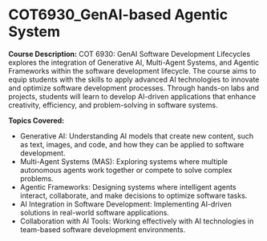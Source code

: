 # COT6930_GenAI-based Agentic System

**Course Description:**
COT 6930: GenAI Software Development Lifecycles explores the integration of Generative AI, Multi-Agent Systems, and Agentic Frameworks within the software development lifecycle. The course aims to equip students with the skills to apply advanced AI technologies to innovate and optimize software development processes. Through hands-on labs and projects, students will learn to develop AI-driven applications that enhance creativity, efficiency, and problem-solving in software systems.

**Topics Covered:**
* Generative AI: Understanding AI models that create new content, such as text, images, and code, and how they can be applied to software development.
* Multi-Agent Systems (MAS): Exploring systems where multiple autonomous agents work together or compete to solve complex problems.
* Agentic Frameworks: Designing systems where intelligent agents interact, collaborate, and make decisions to optimize software tasks.
* AI Integration in Software Development: Implementing AI-driven solutions in real-world software applications.
* Collaboration with AI Tools: Working effectively with AI technologies in team-based software development environments.
